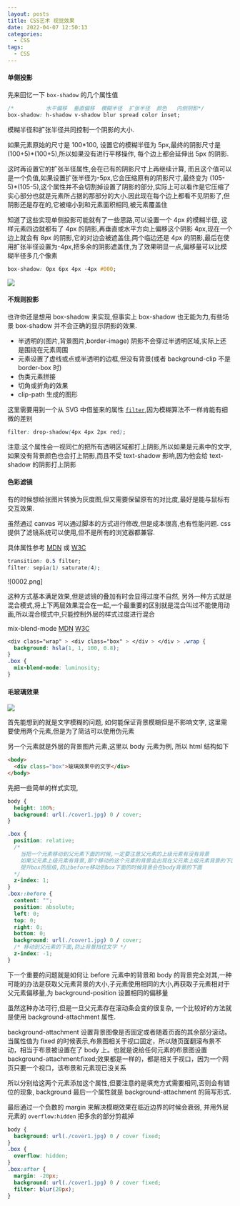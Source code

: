 ```yaml
---
layout: posts
title: CSS艺术 视觉效果
date: 2022-04-07 12:50:13
categories:
  - CSS
tags:
  - CSS
---
```


#### 单侧投影

先来回忆一下 `box-shadow` 的几个属性值

```css
/*          水平偏移  垂直偏移  模糊半径  扩张半径  颜色   内侧阴影*/
box-shadow: h-shadow v-shadow blur spread color inset;
```

模糊半径和扩张半径共同控制一个阴影的大小.

如果元素原始的尺寸是 100\*100, 设置它的模糊半径为 5px,最终的阴影尺寸是 (100+5)\*(100+5),所以如果没有进行平移操作, 每个边上都会延伸出 5px 的阴影.

这时再设置它的扩张半径属性,会在已有的阴影尺寸上再继续计算, 而且这个值可以是一个负值,如果设置扩张半径为-5px,它会压缩原有的阴影尺寸,最终变为 (105-5)\*(105-5),这个属性并不会切割掉设置了阴影的部分,实际上可以看作是它压缩了实心部分也就是元素所占据的那部分的大小.因此现在每个边上都看不见阴影了,但阴影还是存在的,它被缩小到和元素面积相同,被元素覆盖住

知道了这些实现单侧投影可能就有了一些思路,可以设置一个 4px 的模糊半径, 这样元素四边就都有了 4px 的阴影,再垂直或水平方向上偏移这个阴影 4px,现在一个边上就会有 8px 的阴影,它的对边会被遮盖住,两个临边还是 4px 的阴影,最后在使用扩张半径设置为-4px,把多余的阴影遮盖住,为了效果明显一点,偏移量可以比模糊半径多几个像素

```css
box-shadow: 0px 6px 4px -4px #000;
```

![](0001.png)

#### 不规则投影

也许你还是想用 box-shadow 来实现,但事实上 box-shadow 也无能为力,有些场景 box-shadow 并不会正确的显示阴影的效果.

- 半透明的(图片,背景图片,border-image) 阴影不会穿过半透明区域,实际上还是围绕在元素周围
- 元素设置了虚线或点或半透明的边框,但没有背景(或者 background-clip 不是 border-box 时)
- 伪类元素拼接
- 切角或折角的效果
- clip-path 生成的图形

这里需要用到一个从 SVG 中借鉴来的属性 [`filter`](https://css-tricks.com/almanac/properties/f/filter/),因为模糊算法不一样肯能有细微的差别

```css
filter: drop-shadow(4px 4px 2px red);
```

注意:这个属性会一视同仁的把所有透明区域都打上阴影,所以如果是元素中的文字,如果没有背景颜色也会打上阴影,而且不受 text-shadow 影响,因为他会给 text-shadow 的阴影打上阴影

#### 色彩滤镜

有的时候想给张图片转换为灰度图,但又需要保留原有的对比度,最好是能与鼠标有交互效果.

虽然通过 canvas 可以通过脚本的方式进行修改,但是成本很高,也有性能问题. css 提供了滤镜系统可以使用,但不是所有的浏览器都兼容.

具体属性参考 [MDN](https://developer.mozilla.org/zh-CN/docs/Web/CSS/filter#%E8%A7%84%E8%8C%83) 或 [W3C](https://drafts.fxtf.org/filter-effects/#FilterProperty)

```css
transition: 0.5 filter;
filter: sepia(1) saturate(4);
```

![0002.png]

这种方式基本满足效果,但是滤镜的叠加有时会显得过度不自然, 另外一种方式就是混合模式,将上下两层效果混合在一起,一个最重要的区别就是混合叫过不能使用动画,所以混合模式中,只能控制外层的样式过度进行混合

mix-blend-mode [MDN](https://developer.mozilla.org/zh-CN/docs/Web/CSS/mix-blend-mode) [W3C](https://drafts.fxtf.org/compositing-1/#mix-blend-mode)

```css
<div class="wrap" > <div class="box" > </div > </div > .wrap {
  background: hsla(1, 1, 100, 0.8);
}
.box {
  mix-blend-mode: luminosity;
}
```

#### 毛玻璃效果

![](0003.png)

首先能想到的就是文字模糊的问题, 如何能保证背景模糊但是不影响文字, 这里需要使用两个元素,但是为了简洁可以使用伪元素

另一个元素就是外层的背景图片元素,这里以 body 元素为例, 所以 html 结构如下

```html
<body>
  <div class="box">玻璃效果中的文字</div>
</body>
```

先把一些简单的样式实现,

```css
body {
  height: 100%;
  background: url(./cover1.jpg) 0 / cover;
}

.box {
  position: relative;
  /* 
    当把一个元素移动到父元素下面的时候,一定要注意父元素的上级元素有没有背景
    如果父元素上级元素有背景,那个移动的这个元素的背景会出现在父元素上级元素背景的下面
    提升box的层级,防止before移动到box下面的时候背景会在body背景的下面
  */
  z-index: 1;
}
.box::before {
  content: "";
  position: absolute;
  left: 0;
  top: 0;
  right: 0;
  bottom: 0;
  background: url(./cover1.jpg) 0 / cover;
  /* 移动到父元素的下面,防止背景挡住文字 */
  z-index: -1;
}
```

下一个重要的问题就是如何让 before 元素中的背景和 body 的背景完全对其,一种可能的办法是获取父元素背景的大小,子元素使用相同的大小,再获取子元素相对于父元素偏移量,为 background-position 设置相同的偏移量

虽然这种办法可行,但是一旦父元素存在滚动条会变的很复杂, 一个比较好的方法就是使用 background-attachment 属性.

background-attachment 设置背景图像是否固定或者随着页面的其余部分滚动。当属性值为 fixed 的时候表示,布景图相关于视口固定，所以随页面翻滚布景不动，相当于布景被设置在了 body 上。也就是说给任何元素的布景图设置 background-attachment:fixed;效果都是一样的，都是相关于视口，因为一个网页只要一个视口，该布景和元素现已没关系

所以分别给这两个元素添加这个属性,但要注意的是填充方式需要相同,否则会有错位的现象, background 最后一个属性就是 background-attachment 的简写形式.

最后通过一个负数的 margin 来解决模糊效果在临近边界的时候会衰弱, 并用外层元素的 `overflow:hidden` 把多余的部分剪裁掉

```css
body {
  background: url(./cover1.jpg) 0 / cover fixed;
}
.box {
  overflow: hidden;
}
.box:after {
  margin: -20px;
  background: url(./cover1.jpg) 0 / cover fixed;
  filter: blur(20px);
}
```
